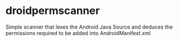 droidpermscanner
================

Simple scanner that lexes the Android Java Source and deduces the permissions required to be added into AndroidManifest.xml

